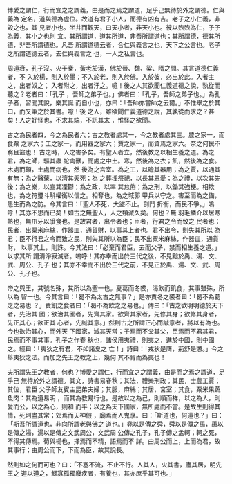 博愛之謂仁，行而宜之之謂義，由是而之焉之謂道，足乎己無待於外之謂德。仁與義為
定名，道與德為虛位。故道有君子小人，而德有凶有吉。老子之小仁義，非毀之也，其
見者小也。坐井而觀天，曰天小者，非天小也。彼以煦煦為仁，孑孑為義，其小之也則
宜。其所謂道，道其所道，非吾所謂道也；其所謂德，德其所德，非吾所謂德也。凡吾
所謂道德云者，合仁與義言之也，天下之公言也。老子之所謂道德云者，去仁與義言之
也，一人之私言也。

周道衰，孔子沒。火于秦，黃老於漢，佛於晉、魏、梁、隋之間。其言道德仁義者，不
入於楊，則入於墨；不入於老，則入於佛。入於彼，必出於此。入者主之，出者奴之；
入者附之，出者汙之。噫！後之人其欲聞仁義道德之說，孰從而聽之？老者曰：「孔子
，吾師之弟子也。」佛者曰：「孔子，吾師之弟子也。」為孔子者，習聞其說，樂其誕
而自小也，亦曰：「吾師亦嘗師之云爾。」不惟舉之於其口，而又筆之於其書。噫！後
之人，雖欲聞仁義道德之說，其孰從而求之？甚矣！人之好怪也，不求其端，不訊其末
，惟怪之欲聞。

古之為民者四，今之為民者六；古之教者處其一，今之教者處其三。農之家一，而食粟
之家六；工之家一，而用器之家六；賈之家一，而資焉之家六。奈之何民不窮且盜也！
古之時，人之害多矣。有聖人者立，然後教之以相生養之道。為之君，為之師，驅其蟲
蛇禽獸，而處之中土。寒，然後為之衣；飢，然後為之食。木處而顛，土處而病也，然
後為之宮室。為之工，以贍其器用；為之賈，以通其有無；為之醫藥，以濟其夭死；為
之葬埋祭祀，以長其恩愛；為之禮，以次其先後；為之樂，以宣其凐鬱；為之政，以率
其怠倦；為之刑，以鋤其強梗。相欺也，為之符璽斗斛權衡以信之。相奪也，為之城郭
甲兵以守之。害至而為之備，患生而為之防。今其言曰：「聖人不死，大盜不止。剖鬥
折衡，而民不爭。」嗚呼！其亦不思而已矣！如古之無聖人，人之類滅久矣。何也？無
羽毛鱗介以居寒熱也，無爪牙以爭食也。是故君者，出令者也；臣者，行君之令而致之
民者也；民者，出粟米麻絲，作器皿，通貨財，以事其上者也。君不出令，則失其所以
為君；臣不行君之令而致之民，則失其所以為臣；民不出粟米麻絲，作器皿，通貨財，
以事其上，則誅。今其法曰：「必棄而君臣，去而父子，禁而相生養之道。」以求其所
謂清淨寂滅者。嗚呼！其亦幸而出於三代之後，不見黜於禹、湯、文、武、周公、孔子
也；其亦不幸而不出於三代之前，不見正於禹、湯、文、武、周公、孔子也。

帝之與王，其號名殊，其所以為聖一也。夏葛而冬裘，渴飲而飢食，其事雖殊，所以為
智一也。今其言曰：「曷不為太古之無事？」是亦責冬之裘者曰：「曷不為葛之之易也
？」責飢之食者曰：「曷不為飲之之易也。」傳曰：「古之欲明明德於天下者，先治其
國；欲治其國者，先齊其家。欲齊其家者，先修其身；欲修其身者，先正其心；欲正其
心者，先誠其意。」然則古之所謂正心而誠意者，將以有為也。今也欲治其心，而外天
下國家，滅其天常；子焉而不父其父，臣焉而不君其君，民焉而不事其事。孔子之作春
秋也，諸侯用夷禮，則夷之，進於中國，則中國之。經曰：「夷狄之有君，不如諸夏之
亡！」詩曰：「戎狄是膺，荊舒是懲。」今之舉夷狄之法。而加之先王之教之上，幾何
其不胥而為夷也！

夫所謂先王之教者，何也？博愛之謂仁，行而宜之之謂義，由是而之焉之謂道，足乎己
無待於外之謂德。其文，詩書易春秋；其法，禮樂刑政；其民，士農工賈；其位，君臣
父子師友賓主昆弟夫婦；其服，麻絲；其居，宮室；其食，粟米果蔬魚肉：其為道易明
，而其為教易行也。是故以之為己，則順而祥，以之為人，則愛而公，以之為心，則和
而平；以之為天下國家，無所處而不當。是故生則得其情，死則盡其常；郊焉而天神假
，廟焉而人鬼享。曰：「斯道也，何道也？」曰：「斯吾所謂道也，非向所謂老與佛之
道也。」堯以是傳之舜，舜以是傳之禹，禹以是傳之湯，湯以是傳之文武周公，文武周
公傳之孔子，孔子傳之孟軻；軻之死，不得其傳焉。荀與楊也，擇焉而不精，語焉而不
詳。由周公而上，上而為君，故其事行；由周公而下，下而為臣，故其說長。

然則如之何而可也？曰：「不塞不流，不止不行。人其人，火其書，廬其居，明先王之
道以道之，鰥寡孤獨廢疾者，有養也，其亦庶乎其可也。」

